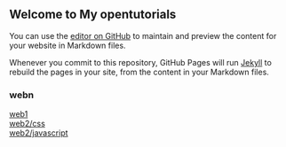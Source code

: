 ## Welcome to My opentutorials

You can use the [editor on GitHub](https://github.com/ohrak22/my-opentutorials/edit/master/index.md) to maintain and preview the content for your website in Markdown files.

Whenever you commit to this repository, GitHub Pages will run [Jekyll](https://jekyllrb.com/) to rebuild the pages in your site, from the content in your Markdown files.

### webn

[web1](https://ohrak22.github.io/my-opentutorials/webn/web1/)  
[web2/css](https://ohrak22.github.io/my-opentutorials/webn/web2/css)  
[web2/javascript](https://ohrak22.github.io/my-opentutorials/webn/web2/java)  



